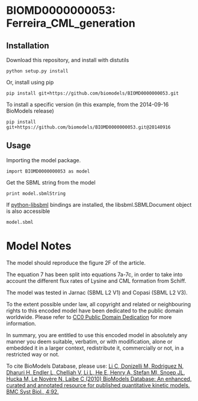 # BIOMD0000000053: Ferreira_CML_generation

## Installation

Download this repository, and install with distutils

`python setup.py install`

Or, install using pip

`pip install git+https://github.com/biomodels/BIOMD0000000053.git`

To install a specific version (in this example, from the 2014-09-16 BioModels release)

`pip install git+https://github.com/biomodels/BIOMD0000000053.git@20140916`

## Usage

Importing the model package.

`import BIOMD0000000053 as model`

Get the SBML string from the model

`print model.sbmlString`

If [python-libsbml](https://pypi.python.org/pypi/python-libsbml) bindings are
installed, the libsbml.SBMLDocument object is also accessible

`model.sbml`


# Model Notes


The model should reproduce the figure 2F of the article.

The equation 7 has been split into equations 7a-7c, in order to take into
account the different flux rates of Lysine and CML formation from Schiff.

The model was tested in Jarnac (SBML L2 V1) and Copasi (SBML L2 V3).

  

To the extent possible under law, all copyright and related or neighbouring
rights to this encoded model have been dedicated to the public domain
worldwide. Please refer to [CC0 Public Domain
Dedication](http://creativecommons.org/publicdomain/zero/1.0/) for more
information.

In summary, you are entitled to use this encoded model in absolutely any
manner you deem suitable, verbatim, or with modification, alone or embedded it
in a larger context, redistribute it, commercially or not, in a restricted way
or not.

  

To cite BioModels Database, please use: [Li C, Donizelli M, Rodriguez N,
Dharuri H, Endler L, Chelliah V, Li L, He E, Henry A, Stefan MI, Snoep JL,
Hucka M, Le Novère N, Laibe C (2010) BioModels Database: An enhanced, curated
and annotated resource for published quantitative kinetic models. BMC Syst
Biol., 4:92.](http://www.ncbi.nlm.nih.gov/pubmed/20587024)


